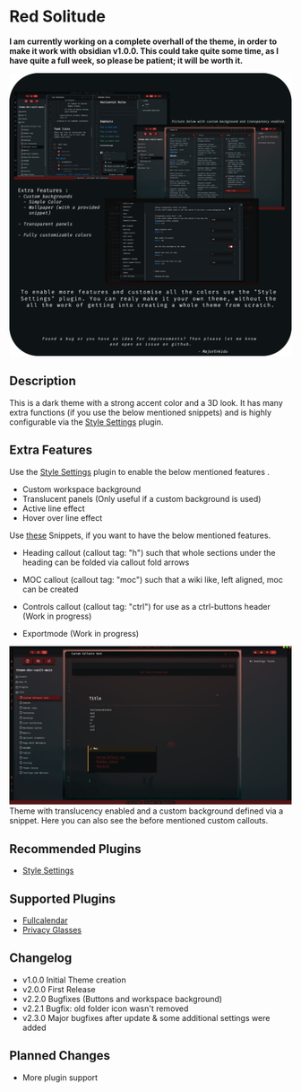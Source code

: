 # Red Solitude

**I am currently working on a complete overhall of the theme, in order to make it work with obsidian v1.0.0. This could take quite some time, as I have quite a full week, so please be patient; it will be worth it.**

![Screenshot](promo_screenshot.png)

## Description

This is a dark theme with a strong accent color and a 3D look. It has many extra functions (if you use the below mentioned snippets) and is highly configurable via the [Style Settings](https://github.com/mgmeyers/obsidian-style-settings) plugin.

## Extra Features

Use the [Style Settings](https://github.com/mgmeyers/obsidian-style-settings) plugin to enable the below mentioned features .

- Custom workspace background
- Translucent panels (Only useful if a custom background is used)
- Active line effect
- Hover over line effect

Use [these](https://github.com/MajorEnkidu/red-solitude-obsidian-theme/tree/main/snippets) Snippets, if you want to have the below mentioned features.

- Heading callout (callout tag: "h") such that whole sections under the heading can be folded via callout fold arrows

- MOC callout (callout tag: "moc") such that a wiki like, left aligned, moc can be created

- Controls callout (callout tag: "ctrl") for use as a ctrl-buttons header (Work in progress)

- Exportmode (Work in progress)

![Screenshot](assets/img/custom_background_screenshot.png)
Theme with translucency enabled and a custom background defined via a snippet. Here you can also see the before mentioned custom callouts.

## Recommended Plugins

- [Style Settings](https://github.com/mgmeyers/obsidian-style-settings)

## Supported Plugins

- [Fullcalendar](https://github.com/davish/obsidian-full-calendar)
- [Privacy Glasses](https://github.com/jillalberts/privacy-glasses)

## Changelog

- v1.0.0 Initial Theme creation
- v2.0.0 First Release
- v2.2.0 Bugfixes (Buttons and workspace background)
- v2.2.1 Bugfix: old folder icon wasn't removed
- v2.3.0 Major bugfixes after update & some additional settings were added

## Planned Changes

- More plugin support
